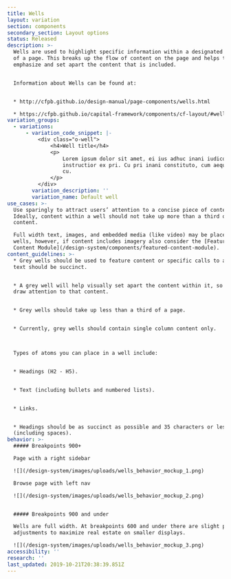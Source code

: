 ```yaml
---
title: Wells
layout: variation
section: components
secondary_section: Layout options
status: Released
description: >-
  Wells are used to highlight specific information within a designated section
  of a page. This breaks up the flow of content on the page and helps to
  emphasize and set apart the content that is included.


  Information about Wells can be found at:


  * http://cfpb.github.io/design-manual/page-components/wells.html

  * https://cfpb.github.io/capital-framework/components/cf-layout/#wells
variation_groups:
  - variations:
      - variation_code_snippet: |-
          <div class="o-well">
              <h4>Well title</h4>
              <p>
                  Lorem ipsum dolor sit amet, ei ius adhuc inani iudico, labitur
                  instructior ex pri. Cu pri inani constituto, cum aeque noster commodo
                  cu.
              </p>
          </div>
        variation_description: ''
        variation_name: Default well
use_cases: >-
  Use sparingly to attract users’ attention to a concise piece of content.
  Ideally, content within a well should not take up more than a third of page
  content.

  Full width text, images, and embedded media (like video) may be placed within
  wells, however, if content includes imagery also consider the [Featured
  Content Module](/design-system/components/featured-content-module).
content_guidelines: >-
  * Grey wells should be used to feature content or specific calls to action;
  text should be succinct.


  * A grey well will help visually set apart the content within it, so use it to
  draw attention to that content.


  * Grey wells should take up less than a third of a page.


  * Currently, grey wells should contain single column content only.



  Types of atoms you can place in a well include:


  * Headings (H2 - H5).


  * Text (including bullets and numbered lists).


  * Links.


  * Headings should be as succinct as possible and 35 characters or less
  (including spaces).
behavior: >-
  ##### Breakpoints 900+

  Page with a right sidebar

  ![](/design-system/images/uploads/wells_behavior_mockup_1.png)

  Browse page with left nav

  ![](/design-system/images/uploads/wells_behavior_mockup_2.png)


  ##### Breakpoints 900 and under

  Wells are full width. At breakpoints 600 and under there are slight padding
  adjustments to maximize real estate on smaller displays.

  ![](/design-system/images/uploads/wells_behavior_mockup_3.png)
accessibility: ''
research: ''
last_updated: 2019-10-21T20:38:39.851Z
---
```

